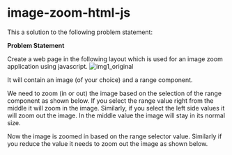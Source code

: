 # image-zoom-html-js

This a solution to the following problem statement: 

**Problem Statement**

Create a web page in the following layout which is used for an image zoom application using javascript.
![img1_original](https://github.com/sid760/image-zoom-html-js/assets/43800138/94c8717d-9bf6-4ceb-b989-74db9fcf97c3)

It will contain an image (of your choice) and a range component.

We need to zoom (in or out) the image based on the selection of the range component as shown below. If you select the range value right from the middle it will zoom in the image. Similarly, if you select the left side values it will zoom out the image. In the middle value the image will stay in its normal size.

Now the image is zoomed in based on the range selector value. Similarly if you reduce the value it needs to zoom out the image as shown below.



 
